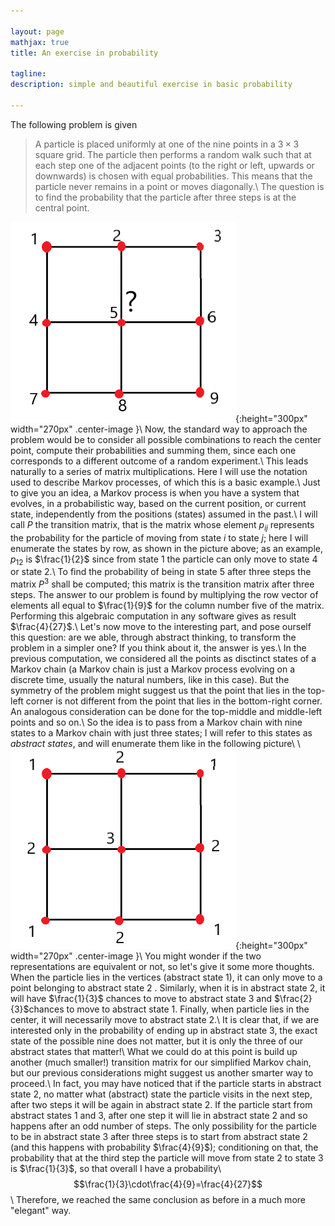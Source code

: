 ```yaml
---

layout: page
mathjax: true
title: An exercise in probability

tagline:
description: simple and beautiful exercise in basic probability

---
```


The following problem is given
>A particle is placed uniformly at one of the nine points in a $3\times3$ square grid. The particle then
>performs a random walk such that at each step one of the adjacent points (to the right or left, upwards
>or downwards) is chosen with equal probabilities. This means that the particle never remains in a point
>or moves diagonally.\\
>The question is to find the probability that the particle after three steps is at the central point.


![3x3=9](../img/3x3grid.png){:height="300px" width="270px" .center-image }\\
Now, the standard way to approach the problem would be to consider all possible combinations to reach
the center point, compute their probabilities and summing them, since each one corresponds to a different
outcome of a random experiment.\\
This leads naturally to a series of matrix multiplications. 
Here I will use the notation used to describe Markov processes, of which this is a basic example.\\
Just to give you an idea, a Markov process is when you have a system that evolves, in a probabilistic
way, based on the current position, or current state, independently from the positions (states) assumed
in the past.\\
I will call $P$ the transition matrix,
that is the matrix whose element $p_{ij}$ represents the probability for the particle of moving from
state $i$ to state $j$; here I will enumerate the states
by row, as shown in the picture above; as an example, $p_{12}$ is $\frac{1}{2}$ since from state $1$ the particle
can only move to state $4$ or state $2$.\\
To find the probability of being in state $5$ after three steps the matrix $P^3$ shall be computed; this matrix is the transition 
matrix after three steps. The answer to our problem is found by multiplying the row vector of elements all equal to $\frac{1}{9}$ for
the column number five of the
matrix. Performing this algebraic computation in any software gives as result $\frac{4}{27}$.\\
Let's now move to the interesting part, and pose ourself this question:
are we able, through abstract thinking, to transform the problem
in a simpler one? If you think about it, the answer is yes.\\
In the previous computation, we considered all the points as disctinct states of a Markov chain (a Markov
chain is just a Markov process evolving on a discrete time, usually the natural numbers, like in this case).
But the symmetry of the problem might suggest us that the point that lies in the top-left corner is not
different from the point that lies in the bottom-right corner. An analogous consideration can be done
for the top-middle and middle-left points and so on.\\
So the idea is to pass from a Markov chain with nine states to a Markov chain with just three states;
I will refer to this states as *abstract states*, and will enumerate them like in the following picture\\
\\
![3x3](../img/3x3grid2.png){:height="300px" width="270px" .center-image }\\
You might wonder if the two representations are equivalent or not, so let's give it some more thoughts.
When the particle lies in the vertices (abstract state $1$), it can
only move to a point belonging to abstract state $2$ . Similarly, when it
is in abstract state $2$, it will have $\frac{1}{3}$ chances to move to abstract state $3$
and $\frac{2}{3}$chances to move to abstract state $1$.
Finally, when particle lies in the center, it will necessarily move to abstract state $2$.\\
It is clear that, if we are interested only in the probability of ending up in abstract state $3$, the exact
state of the possible nine does not matter, but it is only the three of our abstract states that matter!\\
What we could do at this point is build up another (much smaller!) transition matrix for
our simplified Markov chain, but our previous considerations might suggest us another smarter way
to proceed.\\
In fact, you may have noticed that if the particle starts in abstract
state $2$, no matter what (abstract) state the particle visits in the next step, after two steps it will be
again in abstract state $2$. If the particle start from abstract states $1$ and $3$, after one step it will lie in
abstract state $2$ and so happens after an odd number of steps. The only possibility for the particle to be
in abstract state $3$ after
three steps is to start from abstract state $2$ (and this happens with probability $\frac{4}{9}$); conditioning on that, the probability
that at the third step the particle will move from state $2$ to state $3$ is $\frac{1}{3}$, so that overall I have a probability\\
$$\frac{1}{3}\cdot\frac{4}{9}=\frac{4}{27}$$\\
Therefore, we reached the same conclusion as before in a much more "elegant" way.

